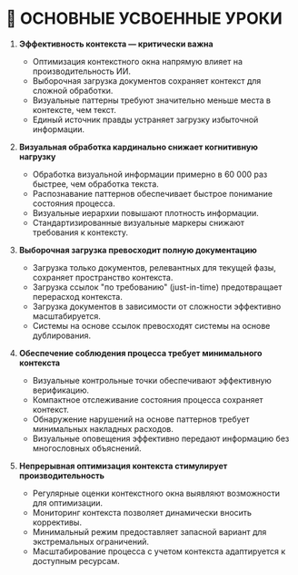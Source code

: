 # 📝 ОСНОВНЫЕ УСВОЕННЫЕ УРОКИ

1.  **Эффективность контекста — критически важна**
    -   Оптимизация контекстного окна напрямую влияет на производительность ИИ.
    -   Выборочная загрузка документов сохраняет контекст для сложной обработки.
    -   Визуальные паттерны требуют значительно меньше места в контексте, чем текст.
    -   Единый источник правды устраняет загрузку избыточной информации.

2.  **Визуальная обработка кардинально снижает когнитивную нагрузку**
    -   Обработка визуальной информации примерно в 60 000 раз быстрее, чем обработка текста.
    -   Распознавание паттернов обеспечивает быстрое понимание состояния процесса.
    -   Визуальные иерархии повышают плотность информации.
    -   Стандартизированные визуальные маркеры снижают требования к контексту.

3.  **Выборочная загрузка превосходит полную документацию**
    -   Загрузка только документов, релевантных для текущей фазы, сохраняет пространство контекста.
    -   Загрузка ссылок "по требованию" (just-in-time) предотвращает перерасход контекста.
    -   Загрузка документов в зависимости от сложности эффективно масштабируется.
    -   Системы на основе ссылок превосходят системы на основе дублирования.

4.  **Обеспечение соблюдения процесса требует минимального контекста**
    -   Визуальные контрольные точки обеспечивают эффективную верификацию.
    -   Компактное отслеживание состояния процесса сохраняет контекст.
    -   Обнаружение нарушений на основе паттернов требует минимальных накладных расходов.
    -   Визуальные оповещения эффективно передают информацию без многословных объяснений.

5.  **Непрерывная оптимизация контекста стимулирует производительность**
    -   Регулярные оценки контекстного окна выявляют возможности для оптимизации.
    -   Мониторинг контекста позволяет динамически вносить коррективы.
    -   Минимальный режим предоставляет запасной вариант для экстремальных ограничений.
    -   Масштабирование процесса с учетом контекста адаптируется к доступным ресурсам.